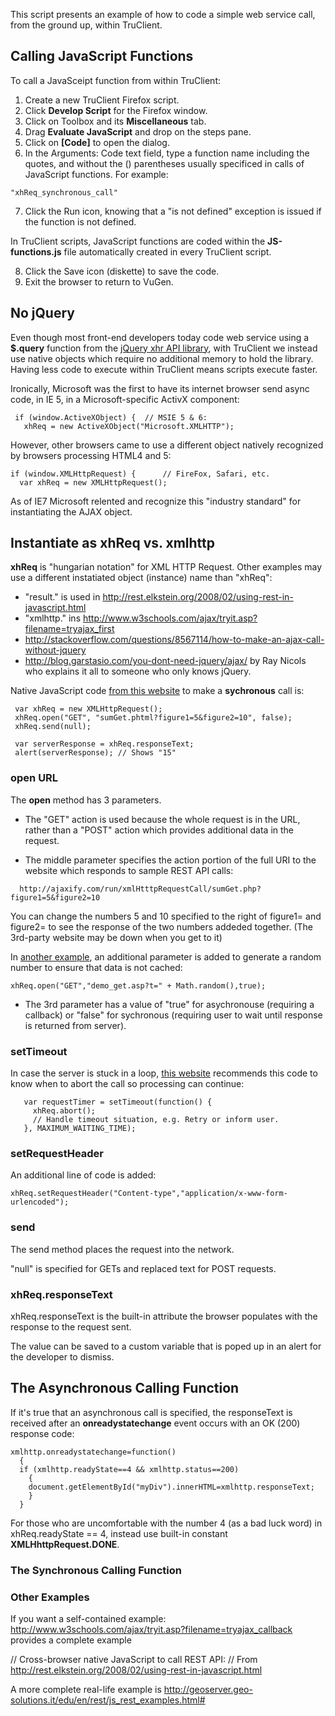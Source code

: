 This script presents an example of how to code a simple web service call, from the ground up, within TruClient.

## Calling JavaScript Functions

To call a JavaSceipt function from within TruClient:

 1. Create a new TruClient Firefox script.
 2. Click **Develop Script** for the Firefox window.
 3. Click on Toolbox and its **Miscellaneous** tab.
 4. Drag **Evaluate JavaScript** and drop on the steps pane.
 5. Click on **[Code]** to open the dialog.
 6. In the Arguments: Code text field, type a function name including the quotes,
    and without the () parentheses usually specificed in calls of JavaScript functions.
  For example:
  
  `"xhReq_synchronous_call"`

 7. Click the Run icon, knowing that a "is not defined" exception is issued if the function is not defined.

 In TruClient scripts, JavaScript functions are coded within the **JS-functions.js** file 
 automatically created in every TruClient script.

 8. Click the Save icon (diskette) to save the code.
 9. Exit the browser to return to VuGen.


## <a name="NoJQuery"> No jQuery</a>

Even though most front-end developers today code web service using 
a **$.query** function from the <a target="_blank" href="http://api.jquery.com/jQuery.ajax/">
jQuery xhr API library</a>, 
with TruClient we instead use native objects which require no additional memory to hold the library.
Having less code to execute within TruClient means scripts execute faster.

Ironically, Microsoft was the first to have its internet browser send async code, in IE 5,
in a Microsoft-specific ActivX component:

```
 if (window.ActiveXObject) {  // MSIE 5 & 6:
   xhReq = new ActiveXObject("Microsoft.XMLHTTP");
```

However, other browsers came to use a different object natively recognized by browsers processing HTML4 and 5:

```
if (window.XMLHttpRequest) {      // FireFox, Safari, etc.
  var xhReq = new XMLHttpRequest();
```

As of IE7 Microsoft relented and recognize this "industry standard" for instantiating the AJAX object. 


## Instantiate as xhReq vs. xmlhttp

**xhReq** is "hungarian notation" for XML HTTP Request.
Other examples may use a different instatiated object (instance) name than "xhReq":
* "result." is used in http://rest.elkstein.org/2008/02/using-rest-in-javascript.html
* "xmlhttp." ins http://www.w3schools.com/ajax/tryit.asp?filename=tryajax_first
* http://stackoverflow.com/questions/8567114/how-to-make-an-ajax-call-without-jquery
* http://blog.garstasio.com/you-dont-need-jquery/ajax/  by Ray Nicols who explains it all to someone who only knows jQuery.


Native JavaScript code [from this website](http://ajaxpatterns.org/XMLHttpRequest_Call)
to make a **sychronous** call is:

```
 var xhReq = new XMLHttpRequest();
 xhReq.open("GET", "sumGet.phtml?figure1=5&figure2=10", false);
 xhReq.send(null);
 
 var serverResponse = xhReq.responseText;
 alert(serverResponse); // Shows "15"
 ```



### open URL

The **open** method has 3 parameters.

* The "GET" action is used because the whole request is in the URL,
  rather than a "POST" action which provides additional data in the request.
  

* The middle parameter specifies the action portion of the full URI to
the website which responds to sample REST API calls:

```
  http://ajaxify.com/run/xmlHtttpRequestCall/sumGet.php?figure1=5&figure2=10
```

You can change the numbers 5 and 10 specified to the right of figure1= and figure2=
to see the response of the two numbers addeded together.
(The 3rd-party website may be down when you get to it)

In [another example](http://www.w3schools.com/ajax/ajax_xmlhttprequest_send.asp),
an additional parameter is added to generate a random number to ensure that data is not cached:

```
xhReq.open("GET","demo_get.asp?t=" + Math.random(),true);
```

* The 3rd parameter has a value of "true" for asychronouse (requiring a callback)
 or "false" for sychronous (requiring user to wait until response is returned from server).

### setTimeout

In case the server is stuck in a loop, [this website](http://ajaxpatterns.org/XMLHttpRequest_Call#Detecting_Errors)
recommends this code to know when to abort the call so processing can continue:

```
   var requestTimer = setTimeout(function() {
     xhReq.abort();
     // Handle timeout situation, e.g. Retry or inform user.
   }, MAXIMUM_WAITING_TIME);
 ```



### setRequestHeader

An additional line of code is added:

```
xhReq.setRequestHeader("Content-type","application/x-www-form-urlencoded");
```

### send

The send method places the request into the network.

"null" is specified for GETs and replaced text for POST requests.


### xhReq.responseText

xhReq.responseText is the built-in attribute the browser populates with the response to the request sent.

The value can be saved to a custom variable that is poped up in an alert for the developer to dismiss.

## <a name="AsyncCallingFunc">The Asynchronous Calling Function</a>

If it's true that an asynchronous call is specified, the responseText is received after
an **onreadystatechange** event occurs with an OK (200) response code:

```
xmlhttp.onreadystatechange=function()
  {
  if (xmlhttp.readyState==4 && xmlhttp.status==200)
    {
    document.getElementById("myDiv").innerHTML=xmlhttp.responseText;
    }
  }
```

For those who are uncomfortable with the number 4 (as a bad luck word) in
xhReq.readyState == 4, instead use built-in constant **XMLHhttpRequest.DONE**.

### <a name="CallingFunc">The Synchronous Calling Function</a>




### Other Examples

If you want a self-contained example:
http://www.w3schools.com/ajax/tryit.asp?filename=tryajax_callback provides a complete example

  // Cross-browser native JavaScript to call REST API:
  // From http://rest.elkstein.org/2008/02/using-rest-in-javascript.html

A more complete real-life example is
http://geoserver.geo-solutions.it/edu/en/rest/js_rest_examples.html#
